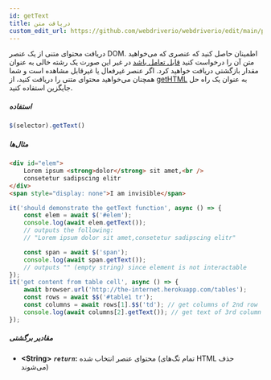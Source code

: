 ```yaml
---
id: getText
title: دریافت متن
custom_edit_url: https://github.com/webdriverio/webdriverio/edit/main/packages/webdriverio/src/commands/element/getText.ts
---
```


دریافت محتوای متنی از یک عنصر DOM. اطمینان حاصل کنید که عنصری 
که می‌خواهید متن آن را درخواست کنید [قابل تعامل باشد](http://www.w3.org/TR/webdriver/#interactable)
در غیر این صورت یک رشته خالی به عنوان مقدار بازگشتی دریافت خواهید کرد. اگر عنصر غیرفعال یا غیرقابل 
مشاهده است و شما همچنان می‌خواهید محتوای متنی را دریافت کنید، از [getHTML](https://webdriver.io/docs/api/element/getHTML)
به عنوان یک راه حل جایگزین استفاده کنید.

##### استفاده

```js
$(selector).getText()
```

##### مثال‌ها

```html title="index.html"
<div id="elem">
    Lorem ipsum <strong>dolor</strong> sit amet,<br />
    consetetur sadipscing elitr
</div>
<span style="display: none">I am invisible</span>
```

```js title="getText.js"
it('should demonstrate the getText function', async () => {
    const elem = await $('#elem');
    console.log(await elem.getText());
    // outputs the following:
    // "Lorem ipsum dolor sit amet,consetetur sadipscing elitr"

    const span = await $('span');
    console.log(await span.getText());
    // outputs "" (empty string) since element is not interactable
});
it('get content from table cell', async () => {
    await browser.url('http://the-internet.herokuapp.com/tables');
    const rows = await $$('#table1 tr');
    const columns = await rows[1].$$('td'); // get columns of 2nd row
    console.log(await columns[2].getText()); // get text of 3rd column
});
```

##### مقادیر برگشتی

- **&lt;String&gt;**
            **<code><var>return</var></code>:** محتوای عنصر انتخاب شده (تمام تگ‌های HTML حذف می‌شوند)